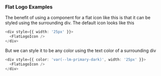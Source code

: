 ### Flat Logo Examples

The benefit of using a component for a flat icon like this is that it can be
styled using the surrounding div. The default icon looks like this

```ts
<div style={{ width: '25px' }}>
  <FlatLogoIcon />
</div>
```

But we can style it to be any color using the text color of a surrounding div

```ts
<div style={{ color: 'var(--lm-primary-dark)', width: '25px' }}>
  <FlatLogoIcon />
</div>
```
